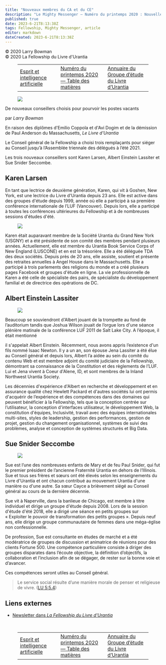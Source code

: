 ```yaml
---
title: "Nouveaux membres du CA et du CE"
description: "Le Mighty Messenger — Numéro du printemps 2020 : Nouvelles et opinions pour les lecteurs du Livre d'Urantia"
published: true
date: 2023-6-21T8:13:38Z
tags: Fellowship, Mighty Messenger, article
editor: markdown
dateCreated: 2023-6-21T8:13:38Z
---
```


<p class="v-card v-sheet theme--light grey lighten-3 px-2">© 2020 Larry Bowman<br>© 2020 La Fellowship du Livre d'Urantia</p>
<figure class="table chapter-navigator">
  <table>
    <tbody>
      <tr>
        <td>
        <a href="/fr/article/Pierre_Chicoine/Mind_and_Artificial_Intelligence">
          <span class="mdi mdi-arrow-left-drop-circle"></span><span class="pl-2">Esprit et intelligence artificielle</span>
        </a>
        </td>
        <td>
        <a href="/fr/index/articles_mighty_messenger#numéro-du-printemps-2020">
          <span class="mdi mdi-book-open-variant"></span><span class="pl-2">Numéro du printemps 2020 — Table des matières</span>
        </a>
        </td>
        <td>
        <a href="/fr/article/Urantia_Book_Study_Group_Directory">
          <span class="pr-2">Annuaire du Groupe d’étude du Livre d’Urantia</span><span class="mdi mdi-arrow-right-drop-circle"></span>
        </a>
        </td>
      </tr>
    </tbody>
  </table>
</figure>



<figure id="Figure_1" class="image urantiapedia">
<img src="/image/article/The_Mighty_Messenger/2020_Spring/013.jpg">
</figure>

De nouveaux conseillers choisis pour pourvoir les postes vacants

par _Larry Bowman_

En raison des diplômes d'Emilio Coppola et d'Avi Dogim et de la démission de Paul Anderson du Massachusetts, _Le Livre d'Urantia_

Le Conseil général de la Fellowship a choisi trois remplaçants pour siéger au Conseil jusqu’à l’Assemblée triennale des délégués à l’été 2021.

Les trois nouveaux conseillers sont Karen Larsen, Albert Einstein Lassiter et Sue Snider Seccombe.

## Karen Larsen

En tant que lectrice de deuxième génération, Karen, qui vit à Goshen, New York, est une lectrice du Livre d'Urantia depuis 23 ans. Elle est active dans des groupes d'étude depuis 1999, année où elle a participé à sa première conférence internationale de l’LUF (Vancouver). Depuis lors, elle a participé à toutes les conférences ultérieures du Fellowship et à de nombreuses sessions d'études d'été.

<figure id="Figure_2" class="image urantiapedia">
<img src="/image/article/The_Mighty_Messenger/2020_Spring/012.jpg">
</figure>

Karen était auparavant membre de la Société Urantia du Grand New York (USGNY) et a été présidente de son comité des membres pendant plusieurs années. Actuellement, elle est membre du Urantia Book Service Corps of New England (LUSCONE) et en est la trésorière. Elle a été déléguée TDA des deux sociétés. Depuis près de 20 ans, elle assiste, soutient et présente des retraites annuelles à Angel House dans le Massachusetts. Elle a participé à trois parlements des religions du monde et a créé plusieurs pages Facebook et groupes d'étude en ligne. La vie professionnelle de Karen a été celle de spécialiste des pairs, de spécialiste du développement familial et de directrice des opérations de DC.

## Albert Einstein Lassiter

<figure id="Figure_3" class="image urantiapedia">
<img src="/image/article/The_Mighty_Messenger/2020_Spring/015.jpg">
</figure>

Beaucoup se souviendront d'Albert jouant de la trompette au fond de l’auditorium tandis que Joshua Wilson jouait de l’orgue lors d'une séance plénière matinale de la conférence LUF 2011 de Salt Lake City. A l’époque, il était mentionné

il s'appelait Albert Einstein. Récemment, nous avons appris l’existence d'un fils nommé Isaac Newton. Il y a un an, son épouse Jena Lassiter a été élue au Conseil général et depuis lors, Albert l’a aidée au sein du comité du contenu Web et est membre adjoint du comité judiciaire de la Fellowship, démontrant sa connaissance de la Constitution et des règlements de l’LUF. Lui et Jena vivent à Coeur d'Alene, ID, et sont membres de la Inland Northwest Urantia Society.

Les décennies d'expérience d'Albert en recherche et développement et en assurance qualité chez Hewlett Packard et d'autres sociétés lui ont permis d'acquérir de l’expérience et des compétences dans des domaines qui peuvent bénéficier à la Fellowship, tels que la conception centrée sur l’utilisateur, la conception d'interfaces utilisateur, le développement Web, la constitution d'équipes, Inclusivité, travail avec des équipes internationales multi-sites, styles de leadership, gestion des performances, gestion de projet, gestion du changement organisationnel, systèmes de suivi des problèmes, analyse et conception de systèmes structurés et Big Data.

## Sue Snider Seccombe

<figure id="Figure_3" class="image urantiapedia">
<img src="/image/article/The_Mighty_Messenger/2020_Spring/014.jpg">
</figure>

Sue est l’une des nombreuses enfants de Mary et de feu Paul Snider, qui fut le premier président de l’ancienne Fraternité Urantia en dehors de l’Illinois. Sue et tous ses frères et sœurs ont été élevés selon les enseignements du Livre d'Urantia et ont chacun contribué au mouvement Urantia d'une manière ou d'une autre. Sa sœur Cayce a brièvement siégé au Conseil général au cours de la dernière décennie.

Sue vit à Naperville, dans la banlieue de Chicago, est membre à titre individuel et dirige un groupe d'étude depuis 2008. Lors de la session d'étude d'été 2018, elle a dirigé une séance en petits groupes sur « Exploiter le pouvoir de transformation des petits groupes ». Depuis neuf ans, elle dirige un groupe communautaire de femmes dans une méga-église non confessionnelle.

De profession, Sue est consultante en études de marché et a été modératrice de groupes de discussion et animatrice de réunions pour des clients Fortune 500. Une compétence particulière consiste à diriger des groupes disparates dans l’écoute objective, la définition d’objectifs, la collaboration et l’inclusion afin de se dégager, de rester sur la bonne voie et d’avancer.

Ces compétences seront utiles au Conseil général.

> Le service social résulte d’une manière morale de penser et religieuse de vivre. ([LU 5:5.4](/fr/The_Urantia_Book/5#p5_4))

## Liens externes

* [Newsletter dans _La Fellowship du Livre d'Urantia_](https://assetrepository.urantiabook.org/AssetRepository/Communications/Mighty-Messenger/WEB-VERSION-MMApril20.pdf)

<br>



<figure class="table chapter-navigator">
  <table>
    <tbody>
      <tr>
        <td>
        <a href="/fr/article/Pierre_Chicoine/Mind_and_Artificial_Intelligence">
          <span class="mdi mdi-arrow-left-drop-circle"></span><span class="pl-2">Esprit et intelligence artificielle</span>
        </a>
        </td>
        <td>
        <a href="/fr/index/articles_mighty_messenger#numéro-du-printemps-2020">
          <span class="mdi mdi-book-open-variant"></span><span class="pl-2">Numéro du printemps 2020 — Table des matières</span>
        </a>
        </td>
        <td>
        <a href="/fr/article/Urantia_Book_Study_Group_Directory">
          <span class="pr-2">Annuaire du Groupe d’étude du Livre d’Urantia</span><span class="mdi mdi-arrow-right-drop-circle"></span>
        </a>
        </td>
      </tr>
    </tbody>
  </table>
</figure>
